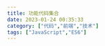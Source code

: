 ```yaml
---
title: 功能代码集合
date: 2023-01-24 00:35:33
category: ["代码","前端","技术"]
tags: ["JavaScript","ES6"]
---
```

<!--more-->
